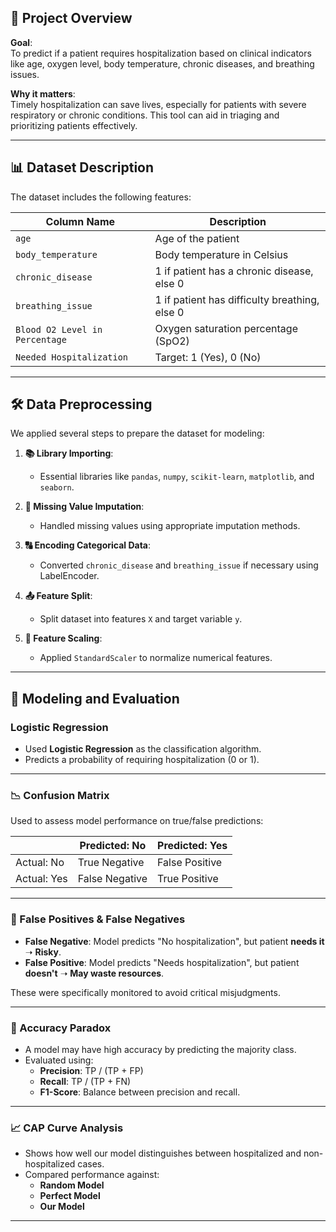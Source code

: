 ## 🚀 Project Overview

**Goal**:  
To predict if a patient requires hospitalization based on clinical indicators like age, oxygen level, body temperature, chronic diseases, and breathing issues.

**Why it matters**:  
Timely hospitalization can save lives, especially for patients with severe respiratory or chronic conditions. This tool can aid in triaging and prioritizing patients effectively.

---

## 📊 Dataset Description

The dataset includes the following features:

| Column Name                  | Description                                     |
|-----------------------------|-------------------------------------------------|
| `age`                       | Age of the patient                              |
| `body_temperature`          | Body temperature in Celsius                     |
| `chronic_disease`           | 1 if patient has a chronic disease, else 0      |
| `breathing_issue`           | 1 if patient has difficulty breathing, else 0   |
| `Blood O2 Level in Percentage` | Oxygen saturation percentage (SpO2)         |
| `Needed Hospitalization`    | Target: 1 (Yes), 0 (No)                          |

---

## 🛠️ Data Preprocessing

We applied several steps to prepare the dataset for modeling:

1. **📚 Library Importing**:
   - Essential libraries like `pandas`, `numpy`, `scikit-learn`, `matplotlib`, and `seaborn`.

2. **🧼 Missing Value Imputation**:
   - Handled missing values using appropriate imputation methods.

3. **🔠 Encoding Categorical Data**:
   - Converted `chronic_disease` and `breathing_issue` if necessary using LabelEncoder.

4. **📤 Feature Split**:
   - Split dataset into features `X` and target variable `y`.

5. **📏 Feature Scaling**:
   - Applied `StandardScaler` to normalize numerical features.

---

## 🤖 Modeling and Evaluation

### Logistic Regression

- Used **Logistic Regression** as the classification algorithm.
- Predicts a probability of requiring hospitalization (0 or 1).

---

### 📉 Confusion Matrix

Used to assess model performance on true/false predictions:

|            | Predicted: No | Predicted: Yes |
|------------|----------------|----------------|
| Actual: No | True Negative  | False Positive |
| Actual: Yes| False Negative | True Positive  |

---

### 🚨 False Positives & False Negatives

- **False Negative**: Model predicts "No hospitalization", but patient **needs it** ➝ **Risky**.
- **False Positive**: Model predicts "Needs hospitalization", but patient **doesn't** ➝ **May waste resources**.

These were specifically monitored to avoid critical misjudgments.

---

### 🎯 Accuracy Paradox

- A model may have high accuracy by predicting the majority class.
- Evaluated using:
  - **Precision**: TP / (TP + FP)
  - **Recall**: TP / (TP + FN)
  - **F1-Score**: Balance between precision and recall.

---

### 📈 CAP Curve Analysis

- Shows how well our model distinguishes between hospitalized and non-hospitalized cases.
- Compared performance against:
  - **Random Model**
  - **Perfect Model**
  - **Our Model**

---
